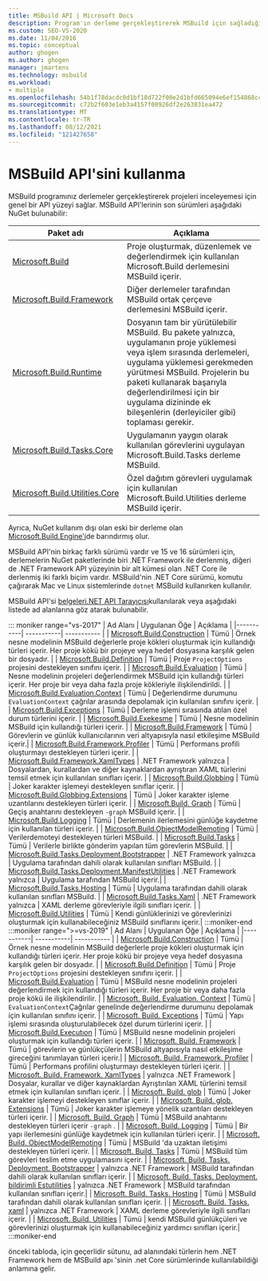 ```yaml
---
title: MSBuild API | Microsoft Docs
description: Program'ın derleme gerçekleştirerek MSBuild için sağladığı genel API yüzeyi hakkında bilgi edinin.
ms.custom: SEO-VS-2020
ms.date: 11/04/2016
ms.topic: conceptual
author: ghogen
ms.author: ghogen
manager: jmartens
ms.technology: msbuild
ms.workload:
- multiple
ms.openlocfilehash: 54b1f78dacdc0d1bf18d722f00e2d1bfd665094e6ef154868cc54890cde313a8
ms.sourcegitcommit: c72b2f603e1eb3a4157f00926df2e263831ea472
ms.translationtype: MT
ms.contentlocale: tr-TR
ms.lasthandoff: 08/12/2021
ms.locfileid: "121427658"
---
```

# <a name="use-the-msbuild-api"></a>MSBuild API'sini kullanma

MSBuild programınız derlemeler gerçekleştirerek projeleri inceleyemesi için genel bir API yüzeyi sağlar. MSBuild API'lerinin son sürümleri aşağıdaki NuGet bulunabilir:

| Paket adı | Açıklama |
| ------------ | ----------- |
| [Microsoft.Build](https://www.nuget.org/packages/Microsoft.Build) | Proje oluşturmak, düzenlemek ve değerlendirmek için kullanılan Microsoft.Build derlemesini MSBuild içerir.|
| [Microsoft.Build.Framework](https://www.nuget.org/packages/Microsoft.Build.Framework)| Diğer derlemeler tarafından MSBuild ortak çerçeve derlemesini MSBuild içerir. |
| [Microsoft.Build.Runtime](https://www.nuget.org/packages/Microsoft.Build.Runtime) | Dosyanın tam bir yürütülebilir MSBuild. Bu pakete yalnızca, uygulamanın proje yüklemesi veya işlem sırasında derlemeleri, uygulama yüklemesi gerekmeden yürütmesi MSBuild. Projelerin bu paketi kullanarak başarıyla değerlendirilmesi için bir uygulama dizininde ek bileşenlerin (derleyiciler gibi) toplaması gerekir. |
| [Microsoft.Build.Tasks.Core](https://www.nuget.org/packages/Microsoft.Build.Tasks.Core) | Uygulamanın yaygın olarak kullanılan görevlerini uygulayan Microsoft.Build.Tasks derleme MSBuild. |
| [Microsoft.Build.Utilities.Core](https://www.nuget.org/packages/Microsoft.Build.Utilities.Core) | Özel dağıtım görevleri uygulamak için kullanılan Microsoft.Build.Utilities derleme MSBuild içerir. |

Ayrıca, NuGet kullanım dışı olan eski bir derleme olan [Microsoft.Build.Engine'i](https://www.nuget.org/packages/Microsoft.Build.Engine)de barındırmış olur.

MSBuild API'nin birkaç farklı sürümü vardır ve 15 ve 16 sürümleri için, derlemelerin NuGet paketlerinde biri .NET Framework ile derlenmiş, diğeri de .NET Framework API yüzeyinin bir alt kümesi olan .NET Core ile derlenmiş iki farklı biçim vardır.  MSBuild'nin .NET Core sürümü, komutu çağırarak Mac ve Linux sistemlerinde `dotnet` MSBuild kullanırken kullanılır.

MSBuild API'si [belgeleri.NET API Tarayıcısı](/dotnet/api)kullanılarak veya aşağıdaki listede ad alanlarına göz atarak bulunabilir.

::: moniker range="vs-2017"
| Ad Alanı | Uygulanan Öğe | Açıklama |
|-----------| -----------| ----------- |
| [Microsoft.Build.Construction](/dotnet/api/Microsoft.Build.Construction?view=msbuild-15&preserve-view=true) | Tümü |  Örnek nesne modelinin MSBuild değerlerle proje kökleri oluşturmak için kullandığı türleri içerir. Her proje kökü bir projeye veya hedef dosyasına karşılık gelen bir dosyadır. |
| [Microsoft.Build.Definition](/dotnet/api/Microsoft.Build.Definition?view=msbuild-15&preserve-view=true) | Tümü | Proje `ProjectOptions` projesini destekleyen sınıfını içerir. |
| [Microsoft.Build.Evaluation](/dotnet/api/Microsoft.Build.Evaluation?view=msbuild-15&preserve-view=true) | Tümü | Nesne modelinin projeleri değerlendirmek MSBuild için kullandığı türleri içerir. Her proje bir veya daha fazla proje kökleriyle ilişkilendirildi. |
| [Microsoft.Build.Evaluation.Context](/dotnet/api/Microsoft.Build.Evaluation.Context?view=msbuild-15&preserve-view=true) | Tümü | Değerlendirme durumunu `EvaluationContext` çağrılar arasında depolamak için kullanılan sınıfını içerir. |
| [Microsoft.Build.Exceptions](/dotnet/api/Microsoft.Build.Exceptions?view=msbuild-15&preserve-view=true) | Tümü | Derleme işlemi sırasında atılan özel durum türlerini içerir. |
| [Microsoft.Build.Exekesme](/dotnet/api/Microsoft.Build.Execution?view=msbuild-15&preserve-view=true) | Tümü | Nesne modelinin MSBuild için kullandığı türleri içerir. |
| [Microsoft.Build.Framework](/dotnet/api/Microsoft.Build.Framework?view=msbuild-15&preserve-view=true) | Tümü | Görevlerin ve günlük kullanıcılarının veri altyapısıyla nasıl etkileşime MSBuild içerir.|
| [Microsoft.Build.Framework.Profiler](/dotnet/api/Microsoft.Build.Framework.Profiler?view=msbuild-15&preserve-view=true) | Tümü | Performans profili oluşturmayı destekleyen türleri içerir. |
| [Microsoft.Build.Framework.XamlTypes](/dotnet/api/Microsoft.Build.Framework.XamlTypes?view=msbuild-15&preserve-view=true) | .NET Framework yalnızca | Dosyalardan, kurallardan ve diğer kaynaklardan ayrıştıran XAML türlerini temsil etmek için kullanılan sınıfları içerir. |
| [Microsoft.Build.Globbing](/dotnet/api/Microsoft.Build.Globbing?view=msbuild-15&preserve-view=true) | Tümü | Joker karakter işlemeyi destekleyen sınıflar içerir. |
| [Microsoft.Build.Globbing.Extensions](/dotnet/api/Microsoft.Build.Globbing.Extensions?view=msbuild-15&preserve-view=true) | Tümü | Joker karakter işleme uzantılarını destekleyen türleri içerir. |
| [Microsoft.Build. Graph](/dotnet/api/Microsoft.Build.Graph?view=msbuild-15&preserve-view=true) | Tümü | Geçiş anahtarını destekleyen `-graph` MSBuild içerir. |
| [Microsoft.Build.Logging](/dotnet/api/Microsoft.Build.Logging?view=msbuild-15&preserve-view=true) | Tümü | Derlemenin ilerlemesini günlüğe kaydetme için kullanılan türleri içerir. |
| [Microsoft.Build.ObjectModelRemoting](/dotnet/api/Microsoft.Build.ObjectModelRemoting?view=msbuild-15&preserve-view=true) | Tümü | Verilerdemoteyi destekleyen türleri MSBuild. |
| [Microsoft.Build.Tasks](/dotnet/api/Microsoft.Build.Tasks?view=msbuild-15&preserve-view=true) | Tümü | Verilerle birlikte gönderim yapılan tüm görevlerin MSBuild. |
| [Microsoft.Build.Tasks.Deployment.Bootstrapper](/dotnet/api/Microsoft.Build.Tasks.Deployment.Bootstrapper?view=msbuild-15&preserve-view=true) | .NET Framework yalnızca | Uygulama tarafından dahili olarak kullanılan sınıfları MSBuild. |
| [Microsoft.Build.Tasks.Deployment.ManifestUtilities](/dotnet/api/Microsoft.Build.Tasks.Deployment.ManifestUtilities?view=msbuild-15&preserve-view=true) | .NET Framework yalnızca | Uygulama tarafından MSBuild içerir.|
| [Microsoft.Build.Tasks.Hosting](/dotnet/api/Microsoft.Build.Tasks.Hosting?view=msbuild-15&preserve-view=true) | Tümü | Uygulama tarafından dahili olarak kullanılan sınıfları MSBuild. |
| [Microsoft.Build.Tasks.Xaml](/dotnet/api/Microsoft.Build.Tasks.Xaml?view=msbuild-15&preserve-view=true) | .NET Framework yalnızca | XAML derleme görevleriyle ilgili sınıfları içerir. |
| [Microsoft.Build.Utilities](/dotnet/api/Microsoft.Build.Utilities?view=msbuild-15&preserve-view=true) | Tümü | Kendi günlüklerinizi ve görevlerinizi oluşturmak için kullanabileceğiniz MSBuild sınıflarını içerir.|
:::moniker-end
:::moniker range=">=vs-2019"
| Ad Alanı | Uygulanan Öğe | Açıklama |
|-----------| -----------| ----------- |
| [Microsoft.Build.Construction](/dotnet/api/Microsoft.Build.Construction?view=msbuild-16&preserve-view=true) | Tümü |  Örnek nesne modelinin MSBuild değerlerle proje kökleri oluşturmak için kullandığı türleri içerir. Her proje kökü bir projeye veya hedef dosyasına karşılık gelen bir dosyadır. |
| [Microsoft.Build.Definition](/dotnet/api/Microsoft.Build.Definition?view=msbuild-16&preserve-view=true) | Tümü | Proje `ProjectOptions` projesini destekleyen sınıfını içerir. |
| [Microsoft.Build.Evaluation](/dotnet/api/Microsoft.Build.Evaluation?view=msbuild-16&preserve-view=true) | Tümü | MSBuild nesne modelinin projeleri değerlendirmek için kullandığı türleri içerir. Her proje bir veya daha fazla proje kökü ile ilişkilendirilir. |
| [Microsoft. Build. Evaluation. Context](/dotnet/api/Microsoft.Build.Evaluation.Context?view=msbuild-16&preserve-view=true) | Tümü | `EvaluationContext`Çağrılar genelinde değerlendirme durumunu depolamak için kullanılan sınıfını içerir. |
| [Microsoft. Build. Exceptions](/dotnet/api/Microsoft.Build.Exceptions?view=msbuild-16&preserve-view=true) | Tümü | Yapı işlemi sırasında oluşturulabilecek özel durum türlerini içerir. |
| [Microsoft.Build.Executıon](/dotnet/api/Microsoft.Build.Execution?view=msbuild-16&preserve-view=true) | Tümü | MSBuild nesne modelinin projeleri oluşturmak için kullandığı türleri içerir. |
| [Microsoft. Build. Framework](/dotnet/api/Microsoft.Build.Framework?view=msbuild-16&preserve-view=true) | Tümü | görevlerin ve günlükçülerin MSBuild altyapısıyla nasıl etkileşime gireceğini tanımlayan türleri içerir.|
| [Microsoft. Build. Framework. Profiler](/dotnet/api/Microsoft.Build.Framework.Profiler?view=msbuild-16&preserve-view=true) | Tümü | Performans profilini oluşturmayı destekleyen türleri içerir. |
| [Microsoft. Build. Framework. XamlTypes](/dotnet/api/Microsoft.Build.Framework.XamlTypes?view=msbuild-16&preserve-view=true) | yalnızca .NET Framework | Dosyalar, kurallar ve diğer kaynaklardan Ayrıştırılan XAML türlerini temsil etmek için kullanılan sınıfları içerir. |
| [Microsoft. Build. glob](/dotnet/api/Microsoft.Build.Globbing?view=msbuild-16&preserve-view=true) | Tümü | Joker karakter işlemeyi destekleyen sınıflar içerir. |
| [Microsoft. Build. glob. Extensions](/dotnet/api/Microsoft.Build.Globbing.Extensions?view=msbuild-16&preserve-view=true) | Tümü | Joker karakter işlemeye yönelik uzantıları destekleyen türleri içerir. |
| [Microsoft. Build. Graph](/dotnet/api/Microsoft.Build.Graph?view=msbuild-16&preserve-view=true) | Tümü | MSBuild anahtarını destekleyen türleri içerir `-graph` . |
| [Microsoft. Build. Logging](/dotnet/api/Microsoft.Build.Logging?view=msbuild-16&preserve-view=true) | Tümü | Bir yapı ilerlemesini günlüğe kaydetmek için kullanılan türleri içerir. |
| [Microsoft. Build. ObjectModelRemoting](/dotnet/api/Microsoft.Build.ObjectModelRemoting?view=msbuild-16&preserve-view=true) | Tümü | MSBuild 'da uzaktan iletişimi destekleyen türleri içerir. |
| [Microsoft. Build. Tasks](/dotnet/api/Microsoft.Build.Tasks?view=msbuild-16&preserve-view=true) | Tümü | MSBuild tüm görevleri teslim etme uygulamasını içerir. |
| [Microsoft. Build. Tasks. Deployment. Bootstrapper](/dotnet/api/Microsoft.Build.Tasks.Deployment.Bootstrapper?view=msbuild-16&preserve-view=true) | yalnızca .NET Framework | MSBuild tarafından dahili olarak kullanılan sınıfları içerir. |
| [Microsoft. Build. Tasks. Deployment. bildirimli Estutilities](/dotnet/api/Microsoft.Build.Tasks.Deployment.ManifestUtilities?view=msbuild-16&preserve-view=true) | yalnızca .NET Framework | MSBuild tarafından kullanılan sınıfları içerir.|
| [Microsoft. Build. Tasks. Hosting](/dotnet/api/Microsoft.Build.Tasks.Hosting?view=msbuild-16&preserve-view=true) | Tümü | MSBuild tarafından dahili olarak kullanılan sınıfları içerir. |
| [Microsoft. Build. Tasks. xaml](/dotnet/api/Microsoft.Build.Tasks.Xaml?view=msbuild-16&preserve-view=true) | yalnızca .NET Framework | XAML derleme görevleriyle ilgili sınıfları içerir. |
| [Microsoft. Build. Utilities](/dotnet/api/Microsoft.Build.Utilities?view=msbuild-16&preserve-view=true) | Tümü | kendi MSBuild günlükçüleri ve görevlerinizi oluşturmak için kullanabileceğiniz yardımcı sınıfları içerir.|
:::moniker-end

önceki tabloda, için geçerlidir sütunu, ad alanındaki türlerin hem .NET Framework hem de MSBuild apı 'sinin .net Core sürümlerinde kullanılabildiği anlamına gelir.
